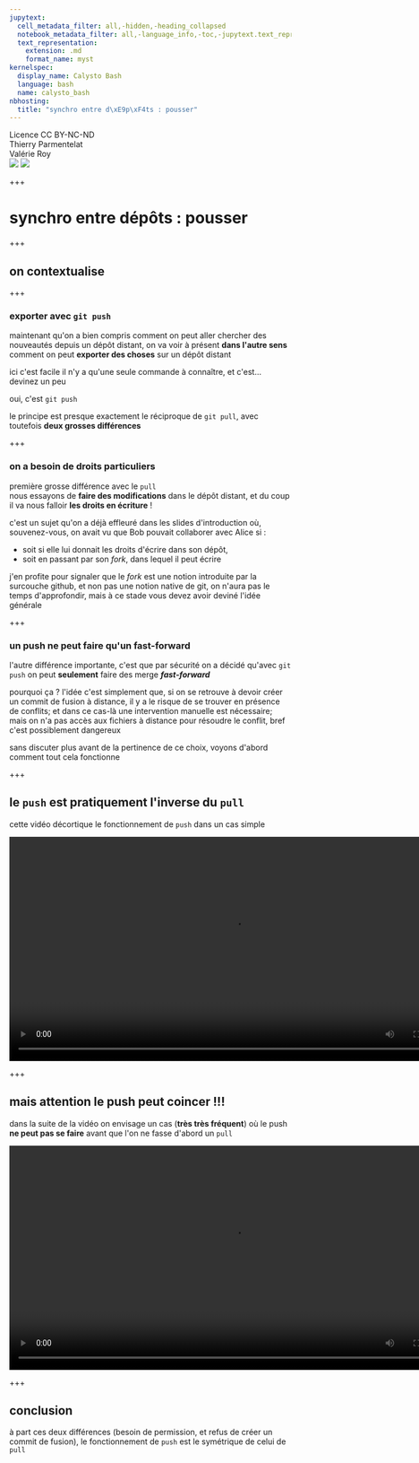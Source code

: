 ```yaml
---
jupytext:
  cell_metadata_filter: all,-hidden,-heading_collapsed
  notebook_metadata_filter: all,-language_info,-toc,-jupytext.text_representation.jupytext_version,-jupytext.text_representation.format_version
  text_representation:
    extension: .md
    format_name: myst
kernelspec:
  display_name: Calysto Bash
  language: bash
  name: calysto_bash
nbhosting:
  title: "synchro entre d\xE9p\xF4ts : pousser"
---
```


<div class="licence">
<span>Licence CC BY-NC-ND</span>
<div style="display:grid">
    <span>Thierry Parmentelat</span>
    <span>Valérie Roy</span>
</div>
</div>

<img src="media/inria-25-alpha.png">
<img src="media/ensmp-25-alpha.png">

+++

# synchro entre dépôts : pousser

+++

## on contextualise

+++

### exporter avec `git push`

maintenant qu'on a bien compris comment on peut aller chercher des nouveautés depuis un dépôt distant, on va voir à présent **dans l'autre sens** comment on peut **exporter des choses** sur un dépôt distant

ici c'est facile il n'y a qu'une seule commande à connaître, et c'est… devinez un peu

oui, c'est `git push`

le principe est presque exactement le réciproque de `git pull`, avec toutefois **deux grosses différences**

+++

### on a besoin de droits particuliers

première grosse différence avec le `pull`  
nous essayons de **faire des modifications** dans le dépôt distant, et du coup il va nous falloir **les droits en écriture** !

c'est un sujet qu'on a déjà effleuré dans les slides d'introduction où, souvenez-vous, on avait vu que Bob pouvait collaborer avec Alice si :
* soit si elle lui donnait les droits d'écrire dans son dépôt,
* soit en passant par son *fork*, dans lequel il peut écrire

j'en profite pour signaler que le *fork* est une notion introduite par la surcouche github, et non pas une notion native de git, on n'aura pas le temps d'approfondir, mais à ce stade vous devez avoir deviné l'idée générale

+++

### un push ne peut faire qu'un fast-forward 

l'autre différence importante, c'est que par sécurité on a décidé qu'avec `git push` on peut **seulement** faire des merge ***fast-forward***

pourquoi ça ? l'idée c'est simplement que, si on se retrouve à devoir créer un commit de fusion à distance, il y a le risque de se trouver en présence de conflits; et dans ce cas-là une intervention manuelle est nécessaire; mais on n'a pas accès aux fichiers à distance pour résoudre le conflit, bref c'est possiblement dangereux 

sans discuter plus avant de la pertinence de ce choix, voyons d'abord comment tout cela fonctionne

+++

## le `push` est pratiquement l'inverse du `pull`

cette vidéo décortique le fonctionnement de `push` dans un cas simple

<video width="800px" controls src="media/manim-Push.mp4" type="video/mp4"></video>

+++

## mais attention le push peut coincer !!!

dans la suite de la vidéo on envisage un cas (**très très fréquent**) où le push **ne peut pas se faire** avant que l'on ne fasse d'abord un `pull`

<video width="800px" controls src="media/manim-Needmanim-Pull.mp4" type="video/mp4"></video>

+++

## conclusion

à part ces deux différences (besoin de permission, et refus de créer un commit de fusion), le fonctionnement de `push` est le symétrique de celui de `pull`
